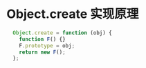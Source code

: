 # Object.create 实现原理

```js
  Object.create = function (obj) {
    function F() {}
    F.prototype = obj;
    return new F();
  };
```